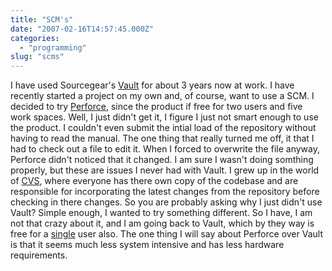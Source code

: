 ```yaml
---
title: "SCM's"
date: "2007-02-16T14:57:45.000Z"
categories: 
  - "programming"
slug: "scms"
---
```


I have used Sourcegear's [Vault](http://www.sourcegear.com/vault/index.html) for about 3 years now at work. I have recently started a project on my own and, of course, want to use a SCM. I decided to try [Perforce](http://www.perforce.com), since the product if free for two users and five work spaces. Well, I just didn't get it, I figure I just not smart enough to use the product. I couldn't even submit the intial load of the repository without having to read the manual. The one thing that really turned me off, it that I had to check out a file to edit it. When I forced to overwrite the file anyway, Perforce didn't noticed that it changed. I am sure I wasn't doing somthing properly, but these are issues I never had with Vault. I grew up in the world of [CVS](http://en.wikipedia.org/wiki/Concurrent_Versions_System), where everyone has there own copy of the codebase and are responsible for incorporating the latest changes from the repository before checking in there changes. So you are probably asking why I just didn't use Vault? Simple enough, I wanted to try something different. So I have, I am not that crazy about it, and I am going back to Vault, which by they way is free for a [single](http://www.sourcegear.com/vault/pricing.html) user also. The one thing I will say about Perforce over Vault is that it seems much less system intensive and has less hardware requirements.

